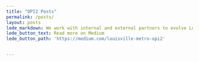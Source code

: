 ```yaml
---
title: "OPI2 Posts"
permalink: /posts/
layout: posts
lede_markdown: We work with internal and external partners to evolve Louisville into a next generation smart city.
lede_button_text: Read more on Medium
lede_button_path: 'https://medium.com/louisville-metro-opi2'


---
```

